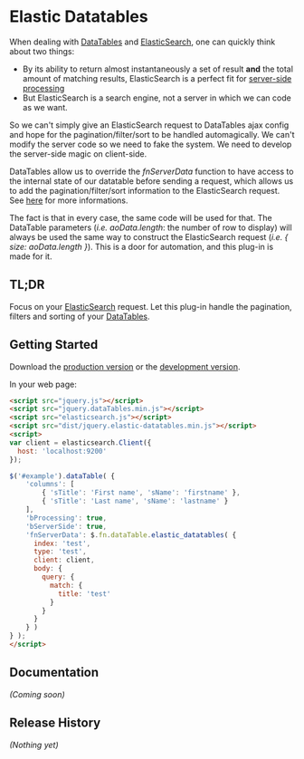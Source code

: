 # Elastic Datatables

When dealing with [DataTables](https://github.com/DataTables/DataTables) and [ElasticSearch](https://www.elastic.co/), one can quickly think about two things:

* By its ability to return almost instantaneously a set of result **and** the total amount of matching results, ElasticSearch is a perfect fit for [server-side processing](https://www.datatables.net/examples/data_sources/server_side.html)
* But ElasticSearch is a search engine, not a server in which we can code as we want.

So we can't simply give an ElasticSearch request to DataTables ajax config and hope for the pagination/filter/sort to be handled automagically. We can't modify the server code so we need to fake the system. We need to develop the server-side magic on client-side.

DataTables allow us to override the *fnServerData* function to have access to the internal state of our datatable before sending a request, which allows us to add the pagination/filter/sort information to the ElasticSearch request. See [here](http://legacy.datatables.net/ref#fnServerData) for more informations.

The fact is that in every case, the same code will be used for that. The DataTable parameters (*i.e. aoData.length*: the number of row to display) will always be used the same way to construct the ElasticSearch request (*i.e. { size: aoData.length }*). This is a door for automation, and this plug-in is made for it.

## TL;DR

Focus on your [ElasticSearch](https://www.elastic.co/) request. Let this plug-in handle the pagination, filters and sorting of your [DataTables](https://github.com/DataTables/DataTables).

## Getting Started
Download the [production version][min] or the [development version][max].

In your web page:

```html
<script src="jquery.js"></script>
<script src="jquery.dataTables.min.js"></script>
<script src="elasticsearch.js"></script>
<script src="dist/jquery.elastic-datatables.min.js"></script>
<script>
var client = elasticsearch.Client({
  host: 'localhost:9200'
});

$('#example').dataTable( {
    'columns': [
        { 'sTitle': 'First name', 'sName': 'firstname' },
        { 'sTitle': 'Last name', 'sName': 'lastname' }
    ],
    'bProcessing': true,
    'bServerSide': true,
    'fnServerData': $.fn.dataTable.elastic_datatables( {
      index: 'test',
      type: 'test',
      client: client,
      body: {
        query: {
          match: {
            title: 'test'
          }
        }
      }
    } )
} );
</script>
```

## Documentation
_(Coming soon)_

## Release History
_(Nothing yet)_

[min]: https://raw.github.com/pidupuis/elastic-datatables/master/dist/jquery.elastic-datatables.min.js
[max]: https://raw.github.com/pidupuis/elastic-datatables/master/dist/jquery.elastic-datatables.js
